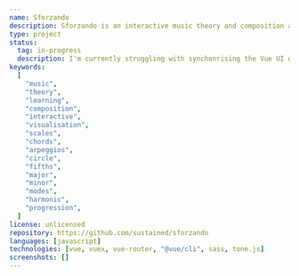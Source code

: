 ```yaml
---
name: Sforzando
description: Sforzando is an interactive music theory and composition app. It will help you learn scales, chords, arpeggios etc. and to make music.
type: project
status:
  tag: in-progress
  description: I'm currently struggling with synchonrising the Vue UI with the Tone.js audio.
keywords:
  [
    "music",
    "theory",
    "learning",
    "composition",
    "interactive",
    "visualisation",
    "scales",
    "chords",
    "arpeggios",
    "circle",
    "fifths",
    "major",
    "minor",
    "modes",
    "harmonic",
    "progression",
  ]
license: unlicensed
repository: https://github.com/sustained/sforzando
languages: [javascript]
technologies: [vue, vuex, vue-router, "@vue/cli", sass, tone.js]
screenshots: []
---
```

